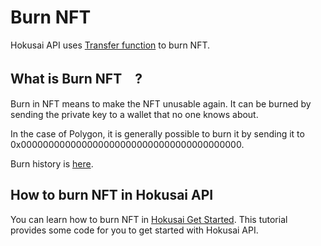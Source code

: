 # Burn NFT

Hokusai API uses [Transfer function](glosarry.md#meta-transactions) to burn NFT.

## What is Burn NFT　?

Burn in NFT means to make the NFT unusable again.
It can be burned by sending the private key to a wallet that no one knows about.

In the case of Polygon, it is generally possible to burn it by sending it to 0x0000000000000000000000000000000000000000.  

Burn history is [here](https://polygonscan.com/address/0x0000000000000000000000000000000000000000#internaltx).


## How to burn NFT in Hokusai API

You can learn how to burn NFT in [Hokusai Get Started](docs/en/get-started.md). This tutorial provides some code for you to get started with Hokusai API.


